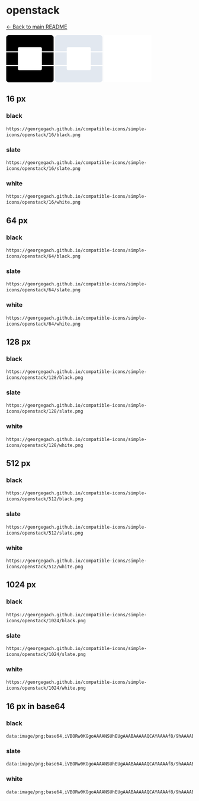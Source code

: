 # openstack

[← Back to main README](../../README.md)


<img src="./128/black.png" width="128" alt="openstack black icon" />
<img src="./128/slate.png" width="128" alt="openstack slate icon" />
<img src="./128/white.png" width="128" alt="openstack white icon" />

## 16 px

### black
```
https://georgegach.github.io/compatible-icons/simple-icons/openstack/16/black.png
```

### slate
```
https://georgegach.github.io/compatible-icons/simple-icons/openstack/16/slate.png
```

### white
```
https://georgegach.github.io/compatible-icons/simple-icons/openstack/16/white.png
```

## 64 px

### black
```
https://georgegach.github.io/compatible-icons/simple-icons/openstack/64/black.png
```

### slate
```
https://georgegach.github.io/compatible-icons/simple-icons/openstack/64/slate.png
```

### white
```
https://georgegach.github.io/compatible-icons/simple-icons/openstack/64/white.png
```

## 128 px

### black
```
https://georgegach.github.io/compatible-icons/simple-icons/openstack/128/black.png
```

### slate
```
https://georgegach.github.io/compatible-icons/simple-icons/openstack/128/slate.png
```

### white
```
https://georgegach.github.io/compatible-icons/simple-icons/openstack/128/white.png
```

## 512 px

### black
```
https://georgegach.github.io/compatible-icons/simple-icons/openstack/512/black.png
```

### slate
```
https://georgegach.github.io/compatible-icons/simple-icons/openstack/512/slate.png
```

### white
```
https://georgegach.github.io/compatible-icons/simple-icons/openstack/512/white.png
```

## 1024 px

### black
```
https://georgegach.github.io/compatible-icons/simple-icons/openstack/1024/black.png
```

### slate
```
https://georgegach.github.io/compatible-icons/simple-icons/openstack/1024/slate.png
```

### white
```
https://georgegach.github.io/compatible-icons/simple-icons/openstack/1024/white.png
```

## 16 px in base64

### black
```
data:image/png;base64,iVBORw0KGgoAAAANSUhEUgAAABAAAAAQCAYAAAAf8/9hAAAABmJLR0QA/wD/AP+gvaeTAAAAv0lEQVQ4jaXTvU4CQRSG4WdwE8CEkvBzQdyrtTGRq7CSkhKIFJBQ6BaCxe7oBHZhF79kkjNzzvfOf8AbRgja6YRNwBe6Lc1RecDxjtl/lVWMfZTQKj1geA2wwgyfNYBHzDFNAU9JwQHvtest9IJB7ATsFAcZNbkBWCdxj+I6YlveMCtrYv2x08BwVRn2/rbQb+DpY1PGvQyvSfLQAPDs7BBPSbL1NZ4DYIvvGsDFQ6oCtFIH+T/8eYYFxu77UOsfSmQp2q6+3GwAAAAASUVORK5CYII=
```

### slate
```
data:image/png;base64,iVBORw0KGgoAAAANSUhEUgAAABAAAAAQCAYAAAAf8/9hAAAABmJLR0QA/wD/AP+gvaeTAAABAUlEQVQ4jZWTT0vDUBDEf/PysK0giFL8cxA8+kXEix/Uswj6KTzpVbCgUS+BHmpB33hIYpSkaTO3fezMzu6+1eytuLd1gBBDYCyRRyfOkEd4EL3USOwFxNZwagUxim1nvEtKnYTkDDH9+xRBJa2UfMFf51a26CyotA3ZHfi4EbCvmgTPT472H/pcz/LixmanEQhcgD5Lh33UEkaXhDrwOGJ26xYETxtILDCndRB6czdARBR1CzaT9RRNEHlZ3+NI4rZuIYj5Wjq+dmqGqOe8+B2dqzUSVqzR7TX+E6hUPgj67izf/ZFaHqd4xT47zi2Alt3ZG8Aso8SjrcOh52ybAK8/KAdld5s/2G0AAAAASUVORK5CYII=
```

### white
```
data:image/png;base64,iVBORw0KGgoAAAANSUhEUgAAABAAAAAQCAYAAAAf8/9hAAAABmJLR0QA/wD/AP+gvaeTAAAAx0lEQVQ4jaXTu0oDURSF4W/HARNBsBEvnS/ju1qLoE9hpa2dCVoopEimMNsmEw8xM87EVZ19Wf+5R2Y+4gxhmBKzyMwlDgeaG9WRmas9Zt+o2pF7w6ql/wCnXYBXXGPRAjjCAy5LwE3RMI+Ip/YFk5l3OG7iyMwPLDeJiIs/ANMiHFc4KRIvXea1FrhqeKMehk5V+PSzhUkPzwSz9Xhc4b4oznsAbm0dYhbFwde4DYB3fLUAfj2kXYBBGqH+h7+u8Ixz+32o6TehU0Aawf0pUwAAAABJRU5ErkJggg==
```

